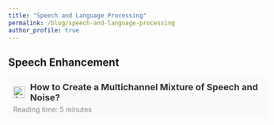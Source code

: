 ```yaml
---
title: "Speech and Language Processing"
permalink: /blog/speech-and-language-processing
author_profile: true
---
```


## Speech Enhancement

<div style="width: 100%; background-color: #fafafa; border-radius: 8px; padding: 10px; margin-top: 15px; display: flex; flex-direction: column; align-items: flex-start;">
  <a href="{{ site.baseurl }}/blog/speech-and-language-processing/creating-a-mixture" 
     style="text-decoration: none; color: inherit; display: flex; align-items: center; width: 100%;">
    <img src="{{ site.baseurl }}/files/blog/speech-and-language-processing-.jpg" alt="Article Icon" style="width: 24px; height: 24px; margin-right: 10px;">
    <span style="font-size: 18px; font-weight: bold; color: #333;">How to Create a Multichannel Mixture of Speech and Noise?</span>
  </a>
  <div style="font-size: 14px; color: #888; margin-top: 5px;">Reading time: 5 minutes</div>
</div>
